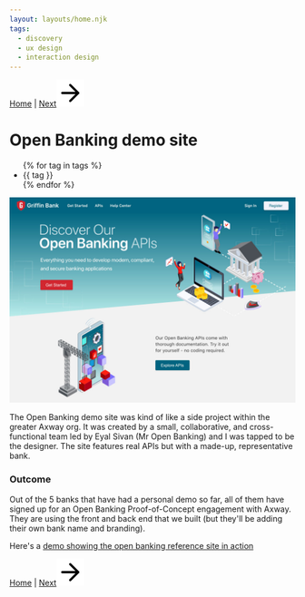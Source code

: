 ```yaml
---
layout: layouts/home.njk
tags: 
  - discovery
  - ux design
  - interaction design
---
```

<!-- <a href="/" class="arrows">
HOME</a> / -->

<div class="bottom-arrows"><a href="/">Home</a> | <a href="/filesharing">Next<img class="bottom" src="/img/arrow-right.svg"></a></div>

# Open Banking demo site


<!-- <ul class="horizontal-list">
{% for tag in tags %}
  <li><a href="/tags/{{ tag }}">{{ tag }}</a></li>
{% endfor %}
</ul> -->

<ul class="horizontal-list">
{% for tag in tags %}
  <li>{{ tag }}</li>
{% endfor %}
</ul>

<img src="/img/openbanking.jpg" alt="open banking">
<p>The Open Banking demo site was kind of like a side project within the greater Axway org. It was created by a small, collaborative, and cross-functional team led by Eyal Sivan (Mr Open Banking) and I was tapped to be the designer. The site features real APIs but with a made-up, representative bank.</p>
<h3>Outcome</h3>

<p>Out of the 5 banks that have had a personal demo so far, all of them have signed up for an Open Banking Proof-of-Concept engagement with Axway. They are using the front and back end that we built (but they'll be adding their own bank name and branding).</p>
<p>Here's a <a href="https://www.youtube.com/watch?v=XeM6cRA4hBA">demo showing the open banking reference site in action</a>

<div class="bottom-arrows"><a href="/">Home</a> | <a href="/filesharing">Next<img class="bottom" src="/img/arrow-right.svg"></a></div>



